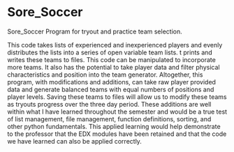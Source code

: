 # Sore_Soccer
Sore_Soccer Program for tryout and practice team selection. 

This code takes lists of experienced and inexperienced players and evenly distributes the lists into a series of open variable team lists. t prints and writes these teams to files. This code can be manipulated to incorporate more teams. It also has the potential to take player data and filter physical characteristics and position into the team generator. Altogether, this program, with modifications and additions, can take raw player provided data and generate balanced teams with equal numbers of positions and player levels. Saving these teams to files will allow us to modify these teams as tryouts progress over the three day period. These additions are well within what I have learned throughout the semester and would be a true test of list management, file management, function definitions, sorting, and other python fundamentals. This applied learning would help demonstrate to the professor that the EDX modules have been retained and that the code we have learned can also be applied correctly.
